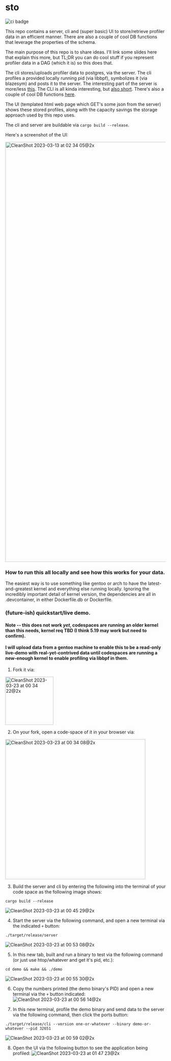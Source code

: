 # sto

![ci badge](https://github.com/likewhatevs/sto/actions/workflows/rust.yml/badge.svg)

This repo contains a server, cli and (super basic) UI to store/retrieve profiler data in an efficient manner. There are also a couple of cool DB functions that leverage the properties of the schema.

The main purpose of this repo is to share ideas. I'll link some slides here that explain this more, but TL;DR you can do cool stuff if you represent profiler data in a DAG (which it is) so this does that.

The cli stores/uploads profiler data to postgres, via the server. The cli profiles a provided locally running pid (via libbpf), symbolizes it (via blazesym) and posts it to the server. The interesting part of the server is more/less [this](https://github.com/likewhatevs/sto/blob/f160f9e2f28bf5af815fc0079eb20c298913186c/src/bin/server.rs#L196-L277). The CLI is all kinda interesting, but [also short](https://github.com/likewhatevs/sto/blob/main/src/bin/cli.rs). There's also a couple of cool DB functions [here](https://github.com/likewhatevs/sto/blob/6bfc8555001debb50efc1f25757781ff6b9b14b2/migrations/20230305040305_init.up.sql#L43-L117).

The UI (templated html web page which GET's some json from the server) shows these stored profiles, along with the capacity savings the storage approach used by this repo uses.

The cli and server are buildable via `cargo build --release`.

Here's a screenshot of the UI:

<img width="1319" alt="CleanShot 2023-03-13 at 02 34 05@2x" src="https://user-images.githubusercontent.com/12107998/225395658-528dfdb7-5d5c-4080-81d2-d0e99c2a7da5.png">

### How to run this all locally and see how this works for your data.

The easiest way is to use something like gentoo or arch to have the latest-and-greatest kernel and everything else running locally. Ignoring the incredibly important detail of kernel version, the dependencies are all in .devcontainer, in either Dockerfile.db or Dockerfile.

### (future-ish) quickstart/live demo.
#### Note -- this does not work *yet*, codespaces are running an older kernel than this needs, kernel req TBD (I think 5.19 may work but need to confirm).
#### I will upload data from a gentoo machine to enable this to be a read-only live-demo with real-yet-contrived data until codespaces are running a new-enough kernel to enable profiling via libbpf in them.

1) Fork it via:
<img width="151" alt="CleanShot 2023-03-23 at 00 34 22@2x" src="https://user-images.githubusercontent.com/12107998/227104970-4635263c-bc2c-4b30-821b-8a99ddf4388c.png">

2) On your fork, open a code-space of it in your browser via:
<img width="440" alt="CleanShot 2023-03-23 at 00 34 08@2x" src="https://user-images.githubusercontent.com/12107998/227105047-98e57748-219d-4ca0-9bd1-b410952b7346.png">

3) Build the server and cli by entering the following into the terminal of your code space as the following image shows:
```
cargo build --release
```
![CleanShot 2023-03-23 at 00 45 29@2x](https://user-images.githubusercontent.com/12107998/227105684-1d41d410-f134-4cb3-89be-31f0066963a9.png)

4) Start the server via the following command, and open a new terminal via the indicated `+` button:
```
./target/release/server
```
![CleanShot 2023-03-23 at 00 53 08@2x](https://user-images.githubusercontent.com/12107998/227106830-04bb1453-f422-4c4a-b5aa-a389b3a82851.png)


5) In this new tab, built and run a binary to test via the following command (or just use htop/whatever and get it's pid, etc.):
```
cd demo && make && ./demo
```
![CleanShot 2023-03-23 at 00 55 30@2x](https://user-images.githubusercontent.com/12107998/227107130-aa3876c0-166f-47e7-9154-ec6fea1fbe2d.png)

6) Copy the numbers printed (the demo binary's PID) and open a new terminal via the `+` button indicated:
![CleanShot 2023-03-23 at 00 56 14@2x](https://user-images.githubusercontent.com/12107998/227107257-1de5627d-297f-4481-bd6a-5ae72631ca98.png)

7) In this new terminal, profile the demo binary and send data to the server via the following command, then click the ports button:
```
./target/release/cli --version one-or-whatever --binary demo-or-whatever --pid 32651
```
![CleanShot 2023-03-23 at 00 59 02@2x](https://user-images.githubusercontent.com/12107998/227128213-5d5ce285-852c-4317-b3db-f1c4532ff1b9.png)

8) Open the UI via the following button to see the application being profiled:
![CleanShot 2023-03-23 at 01 47 23@2x](https://user-images.githubusercontent.com/12107998/227128501-dae10b2b-0916-4409-ab57-cce31f6cae94.png)

